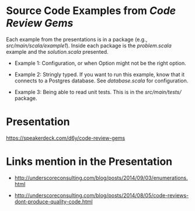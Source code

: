 # Source Code Examples from _Code Review Gems_

Each example from the presentations is in a package (e.g., _src/main/scala/example1_). Inside
each package is the _problem.scala_ example and the _solution.scala_ presented.

* Example 1: Configuration, or when Option might not be the right option.

* Example 2: Stringly typed. If you want to run this example, know that it connects to a Postgres database.  See _database.scala_ for configuration.

* Example 3: Being able to read unit tests.  This is in the _src/main/tests/_ package.

# Presentation

https://speakerdeck.com/d6y/code-review-gems

# Links mention in the Presentation

* http://underscoreconsulting.com/blog/posts/2014/09/03/enumerations.html

* http://underscoreconsulting.com/blog/posts/2014/08/05/code-reviews-dont-produce-quality-code.html
